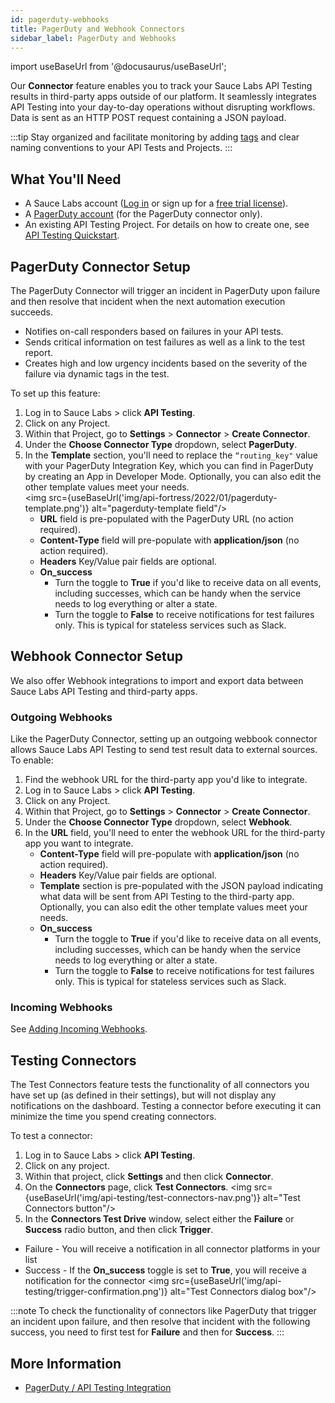 ```yaml
---
id: pagerduty-webhooks
title: PagerDuty and Webhook Connectors
sidebar_label: PagerDuty and Webhooks
---
```


import useBaseUrl from '@docusaurus/useBaseUrl';

Our **Connector** feature enables you to track your Sauce Labs API Testing results in third-party apps outside of our platform. It seamlessly integrates API Testing into your day-to-day operations without disrupting workflows. Data is sent as an HTTP POST request containing a JSON payload.

:::tip
Stay organized and facilitate monitoring by adding [tags](/api-testing/composer/other-components/#tag) and clear naming conventions to your API Tests and Projects.
:::

## What You'll Need
* A Sauce Labs account ([Log in](https://accounts.saucelabs.com/am/XUI/#login/) or sign up for a [free trial license](https://saucelabs.com/sign-up)).
* A [PagerDuty account](https://www.pagerduty.com/) (for the PagerDuty connector only).
* An existing API Testing Project. For details on how to create one, see [API Testing Quickstart](/api-testing/quickstart/).


## PagerDuty Connector Setup

The PagerDuty Connector will trigger an incident in PagerDuty upon failure and then resolve that incident when the next automation execution succeeds.

* Notifies on-call responders based on failures in your API tests.
* Sends critical information on test failures as well as a link to the test report.
* Creates high and low urgency incidents based on the severity of the failure via dynamic tags in the test.

To set up this feature:
1. Log in to Sauce Labs > click **API Testing**.
2. Click on any Project.
3. Within that Project, go to **Settings** > **Connector** > **Create Connector**.
4. Under the **Choose Connector Type** dropdown, select **PagerDuty**.
5. In the **Template** section, you'll need to replace the `“routing_key"` value with your PagerDuty Integration Key, which you can find in PagerDuty by creating an App in Developer Mode. Optionally, you can also edit the other template values meet your needs.<br/><img src={useBaseUrl('img/api-fortress/2022/01/pagerduty-template.png')} alt="pagerduty-template field"/>
   * **URL** field is pre-populated with the PagerDuty URL (no action required).
   * **Content-Type** field will pre-populate with **application/json** (no action required).
   * **Headers** Key/Value pair fields are optional.
   * **On_success**
     * Turn the toggle to **True** if you'd like to receive data on all events, including successes, which can be handy when the service needs to log everything or alter a state.
     * Turn the toggle to **False** to receive notifications for test failures only. This is typical for stateless services such as Slack.



## Webhook Connector Setup

We also offer Webhook integrations to import and export data between Sauce Labs API Testing and third-party apps.


### Outgoing Webhooks

Like the PagerDuty Connector, setting up an outgoing webbook connector allows Sauce Labs API Testing to send test result data to external sources. To enable:

1. Find the webhook URL for the third-party app you'd like to integrate.
2. Log in to Sauce Labs > click **API Testing**.
2. Click on any Project.
3. Within that Project, go to **Settings** > **Connector** > **Create Connector**.
4. Under the **Choose Connector Type** dropdown, select **Webhook**.
5. In the **URL** field, you'll need to enter the webhook URL for the third-party app you want to integrate.
   * **Content-Type** field will pre-populate with **application/json** (no action required).
   * **Headers** Key/Value pair fields are optional.
   * **Template** section is pre-populated with the JSON payload indicating what data will be sent from API Testing to the third-party app. Optionally, you can also edit the other template values meet your needs.
   * **On_success**
     * Turn the toggle to **True** if you'd like to receive data on all events, including successes, which can be handy when the service needs to log everything or alter a state.
     * Turn the toggle to **False** to receive notifications for test failures only. This is typical for stateless services such as Slack.


### Incoming Webhooks
See [Adding Incoming Webhooks](/api-testing/integrations/apifctl-cicd-integration/#adding-incoming-webhooks).

## Testing Connectors
The Test Connectors feature tests the functionality of all connectors you have set up (as defined in their settings), but will not display any notifications on the dashboard. Testing a connector before executing it can minimize the time you spend creating connectors.

To test a connector:
1. Log in to Sauce Labs > click **API Testing**.
2. Click on any project.
3. Within that project, click **Settings** and then click **Connector**.
4. On the **Connectors** page, click **Test Connectors**.
<img src={useBaseUrl('img/api-testing/test-connectors-nav.png')} alt="Test Connectors button"/>
5. In the **Connectors Test Drive** window, select either the **Failure** or **Success** radio button, and then click **Trigger**.
  * Failure - You will receive a notification in all connector platforms in your list
  * Success - If the **On_success** toggle is set to **True**, you will receive a notification for the connector
<img src={useBaseUrl('img/api-testing/trigger-confirmation.png')} alt="Test Connectors dialog box"/>

:::note
To check the functionality of connectors like PagerDuty that trigger an incident upon failure, and then resolve that incident with the following success, you need to first test for **Failure** and then for **Success**.
:::



## More Information
* [PagerDuty / API Testing Integration](https://www.pagerduty.com/integrations/api-fortress/)
